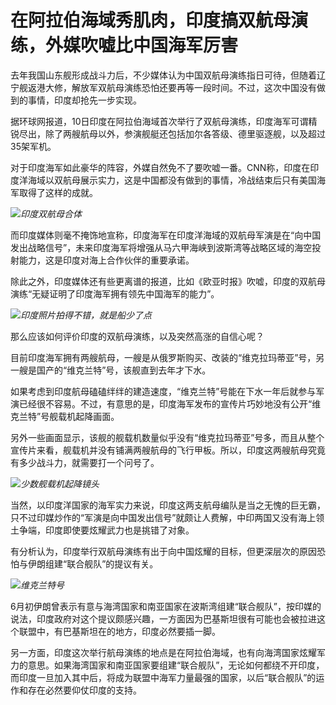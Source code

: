 

# 在阿拉伯海域秀肌肉，印度搞双航母演练，外媒吹嘘比中国海军厉害

去年我国山东舰形成战斗力后，不少媒体认为中国双航母演练指日可待，但随着辽宁舰返港大修，解放军双航母演练恐怕还要再等一段时间。不过，这次中国没有做到的事情，印度却抢先一步实现。

据环球网报道，10日印度在阿拉伯海域首次举行了双航母演练，印度海军可谓精锐尽出，除了两艘航母以外，参演舰艇还包括加尔各答级、德里驱逐舰，以及超过35架军机。

对于印度海军如此豪华的阵容，外媒自然免不了要吹嘘一番。CNN称，印度在印度洋海域以双航母展示实力，这是中国都没有做到的事情，冷战结束后只有美国海军取得了这样的成就。

![](https://inews.gtimg.com/news_bt/OGKe7RIfDyy445TnDQpvivVWLz_6CfYNKMVQKVavrGBRQAA/1000)_印度双航母合体_

而印度媒体则毫不掩饰地宣称，印度海军在印度洋海域的双航母军演是在“向中国发出战略信号”，未来印度海军将增强从马六甲海峡到波斯湾等战略区域的海空投射能力，这是印度对海上合作伙伴的重要承诺。

除此之外，印度媒体还有些更离谱的报道，比如《欧亚时报》吹嘘，印度的双航母演练“无疑证明了印度海军拥有领先中国海军的能力”。

![](https://inews.gtimg.com/news_bt/O1ilSzriLy8MIHe3FfcEjVyO65-CMIGGLQ_3coT9s4Fg0AA/1000)_印度照片拍得不错，就是船少了点_

那么应该如何评价印度的双航母演练，以及突然高涨的自信心呢？

目前印度海军拥有两艘航母，一艘是从俄罗斯购买、改装的“维克拉玛蒂亚”号，另一艘是国产的“维克兰特”号，该舰直到去年才下水。

如果考虑到印度航母磕磕绊绊的建造速度，“维克兰特”号能在下水一年后就参与军演已经很不容易。不过，有意思的是，印度海军发布的宣传片巧妙地没有公开“维克兰特”号舰载机起降画面。

另外一些画面显示，该舰的舰载机数量似乎没有“维克拉玛蒂亚”号多，而且从整个宣传片来看，舰载机并没有铺满两艘航母的飞行甲板。所以，印度这两艘航母究竟有多少战斗力，就需要打一个问号了。

![](https://inews.gtimg.com/news_bt/Olhh1n_w7M1fVyMiLadEL7geO0NW9Y1Q82Ok7lpL251TMAA/1000)_少数舰载机起降镜头_

当然，以印度洋国家的海军实力来说，印度这两支航母编队是当之无愧的巨无霸，只不过印媒炒作的“军演是向中国发出信号”就颇让人费解，中印两国又没有海上领土争端，印度即使要炫耀武力也是挑错了对象。

有分析认为，印度举行双航母演练有出于向中国炫耀的目标，但更深层次的原因恐怕与伊朗组建“联合舰队”的提议有关。

![](https://inews.gtimg.com/news_bt/OBMoWCEMBHlxlN0EEHaG2SGPjFuMNTnSwLJh-RnLSMshAAA/1000)_维克兰特号_

6月初伊朗曾表示有意与海湾国家和南亚国家在波斯湾组建“联合舰队”，按印媒的说法，印度政府对这个提议颇感兴趣，一方面因为巴基斯坦很有可能也会被拉进这个联盟中，有巴基斯坦在的地方，印度必然要插一脚。

另一方面，印度这次举行航母演练的地点是在阿拉伯海域，也有向海湾国家炫耀军力的意思。如果海湾国家和南亚国家要组建“联合舰队”，无论如何都绕不开印度，而印度一旦加入其中后，将成为联盟中海军力量最强的国家，以后“联合舰队”的运作和存在必然要仰仗印度的支持。

